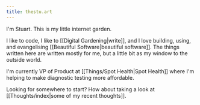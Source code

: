 ```yaml
---
title: thestu.art
---
```



I'm Stuart. This is my little internet garden. 

I like to code, I like to [[Digital Gardening|write]], and I love building, using, and evangelising [[Beautiful Software|beautiful software]]. The things written here are written mostly for me, but a little bit as my window to the outside world. 

I'm currently VP of Product at [[Things/Spot Health|Spot Health]] where I'm helping to make diagnostic testing more affordable. 

Looking for somewhere to start? How about taking a look at [[Thoughts/index|some of my recent thoughts]].
